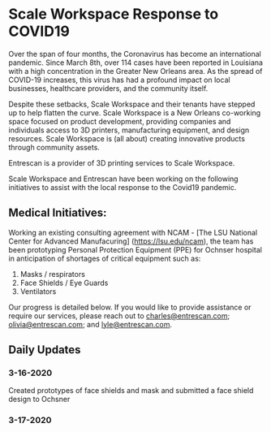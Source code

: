 # Scale Workspace Response to COVID19
Over the span of four months, the Coronavirus has become an international pandemic. Since March 8th, over 114 cases have been reported in Louisiana with a high concentration in the Greater New Orleans area. As the spread of COVID-19 increases, this virus has had a profound impact on local businesses, healthcare providers, and the community itself.

Despite these setbacks, Scale Workspace and their tenants have stepped up to help flatten the curve. Scale Workspace is a New Orleans co-working space focused on product development, providing companies and individuals access to 3D printers, manufacturing equipment, and design resources. Scale Workspace is (all about) creating innovative products through community assets.

Entrescan is a provider of 3D printing services to Scale Workspace.

Scale Workspace and Entrescan have been working on the following initiatives to assist with the local response to the Covid19 pandemic.


## Medical Initiatives:
Working an existing consulting agreement with NCAM - [The LSU National Center for Advanced Manufacuring] (https://lsu.edu/ncam), the team has been prototyping Personal Protection Equipment (PPE) for Ochnser hospital in anticipation of shortages of critical equipment such as:   

1) Masks / respirators
2) Face Shields / Eye Guards
3) Ventilators

Our progress is detailed below. If you would like to provide assistance or require our services, please reach out to charles@entrescan.com; olivia@entrescan.com; and lyle@entrescan.com.
 

## Daily Updates
### 3-16-2020 
Created prototypes of face shields and mask and submitted a face shield design to Ochsner

### 3-17-2020


